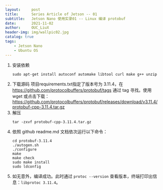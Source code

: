 ```yaml
---
layout:     post
title:      Series Article of Jetson -- 01
subtitle:   Jetson Nano 使用实录01 -- Linux 编译 protobuf         
date:       2021-11-02
author:     OUC_LiuX
header-img: img/wallpic02.jpg
catalog: true
tags:
    - Jetson Nano
    - Ubuntu OS
---     
```


1. 安装依赖                 
   ```
   sudo apt-get install autoconf automake libtool curl make g++ unzip
   ```
2. 下载源码
   项目requirements.txt指定了版本号为 3.11.4，在 https://github.com/protocolbuffers/protobuf/tags 通过 tag 寻找。使用 wget 或点击下载：
   https://github.com/protocolbuffers/protobuf/releases/download/v3.11.4/protobuf-cpp-3.11.4.tar.gz             
3. 解压
   ```
   tar -zxvf protobuf-cpp-3.11.4.tar.gz
   ```
4. 依照 github readme.md 文档依次运行以下命令：
   ```
   cd protobuf-3.11.4
   ./autogen.sh
   ./configure
   make
   make check
   sudo make install
   sudo ldconfig
   ```
5. 如无意外，编译成功。此时通过 `protoc --version` 查看版本，终端打印出信息：`libprotoc 3.11.4`。           
